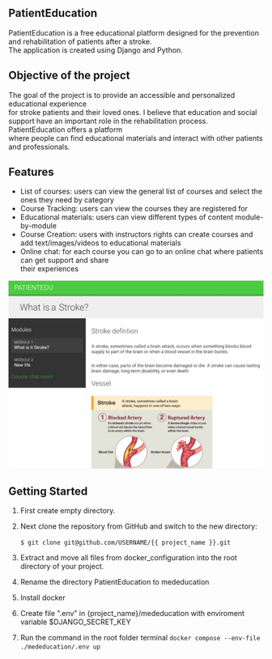 ## PatientEducation

PatientEducation is a free educational platform designed for the prevention <br>
and rehabilitation of patients after a stroke. <br> The application is created
using Django and Python.

## Objective of the project

The goal of the project is to provide an accessible and personalized educational experience  <br>
for stroke patients and their loved ones. I believe that education and social <br>
support have an important role in the rehabilitation process. PatientEducation offers a platform <br>
where people can find educational materials and interact with other patients and professionals.


## Features

- List of courses: users can view the general list of courses and select the ones they need by category
- Course Tracking: users can view the courses they are registered for
- Educational materials: users can view different types of content module-by-module
- Course Creation: users with instructors rights can create courses and<br>
add text/images/videos to educational materials
- Online chat: for each course you can go to an online chat where patients can get support and share <br>
their experiences
 
![Example](/media/Preview.png)


## Getting Started

1. First create empty directory.

2. Next clone the repository from GitHub and switch to the new directory:

    `$ git clone git@github.com/USERNAME/{{ project_name }}.git`
3. Extract and move all files from docker_configuration into the root directory of your project.
4. Rename the directory PatientEducation to mededucation
5. Install docker 
6. Create file ".env" in {project_name}/mededucation with enviroment variable $DJANGO_SECRET_KEY
7. Run the command in the root folder terminal
`docker compose --env-file ./mededucation/.env up`
